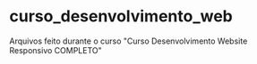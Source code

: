 # curso_desenvolvimento_web
Arquivos feito durante o curso "Curso Desenvolvimento Website Responsivo COMPLETO" 
